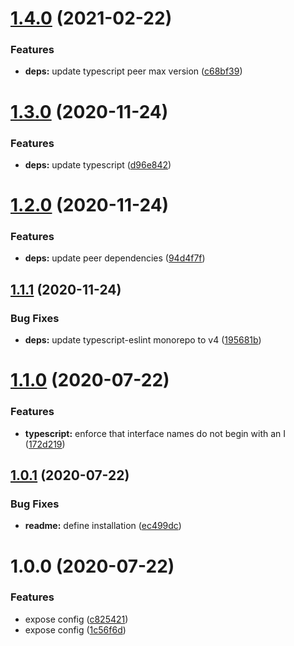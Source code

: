 # [1.4.0](https://github.com/enter-at/eslint-config-typescript-prettier/compare/v1.3.0...v1.4.0) (2021-02-22)


### Features

* **deps:** update typescript peer max version ([c68bf39](https://github.com/enter-at/eslint-config-typescript-prettier/commit/c68bf39a87b2a0e48211f31b569dfd87965989b8))

# [1.3.0](https://github.com/enter-at/eslint-config-typescript-prettier/compare/v1.2.0...v1.3.0) (2020-11-24)


### Features

* **deps:** update typescript ([d96e842](https://github.com/enter-at/eslint-config-typescript-prettier/commit/d96e842e7042cb240270c51f635a7290e023b3b4))

# [1.2.0](https://github.com/enter-at/eslint-config-typescript-prettier/compare/v1.1.1...v1.2.0) (2020-11-24)


### Features

* **deps:** update peer dependencies ([94d4f7f](https://github.com/enter-at/eslint-config-typescript-prettier/commit/94d4f7fc5305192108053bfe112bc86d6accd5d0))

## [1.1.1](https://github.com/enter-at/eslint-config-typescript-prettier/compare/v1.1.0...v1.1.1) (2020-11-24)


### Bug Fixes

* **deps:** update typescript-eslint monorepo to v4 ([195681b](https://github.com/enter-at/eslint-config-typescript-prettier/commit/195681b446e235561858c5e773565a6793bb11ff))

# [1.1.0](https://github.com/enter-at/eslint-config-typescript-prettier/compare/v1.0.1...v1.1.0) (2020-07-22)


### Features

* **typescript:** enforce that interface names do not begin with an I ([172d219](https://github.com/enter-at/eslint-config-typescript-prettier/commit/172d2194b1ab6fef963701921368fa79b891085c))

## [1.0.1](https://github.com/enter-at/eslint-config-typescript-prettier/compare/v1.0.0...v1.0.1) (2020-07-22)


### Bug Fixes

* **readme:** define installation ([ec499dc](https://github.com/enter-at/eslint-config-typescript-prettier/commit/ec499dc9bd87b6a5db34a17b693fc228913dd2b9))

# 1.0.0 (2020-07-22)


### Features

* expose config ([c825421](https://github.com/enter-at/eslint-config-typescript-prettier/commit/c825421328e9dfc1c454c58d1187d8bad5dd0e31))
* expose config ([1c56f6d](https://github.com/enter-at/eslint-config-typescript-prettier/commit/1c56f6d594768cd375d3ec52a3b2f6f025c90ecf))
